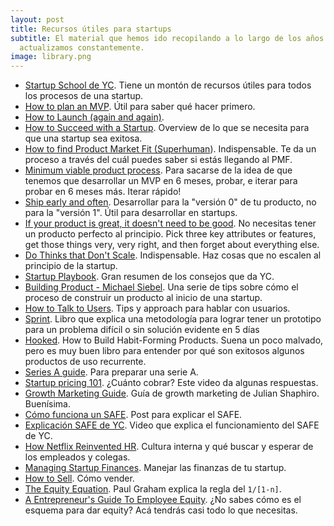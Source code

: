 ```yaml
---
layout: post
title: Recursos útiles para startups
subtitle: El material que hemos ido recopilando a lo largo de los años. Lo
  actualizamos constantemente.
image: library.png
---
```

* [Startup School de YC](https://www.startupschool.org/latest). Tiene un montón de recursos útiles para todos los procesos de una startup.
* [How to plan an MVP](https://www.youtube.com/watch?v=1hHMwLxN6EM&t=1228s). Útil para saber qué hacer primero.
* [How to Launch (again and again)](https://www.youtube.com/watch?v=3xU050kMbHM).
* [How to Succeed with a Startup](https://www.youtube.com/watch?v=0lJKucu6HJc). Overview de lo que se necesita para que una startup sea exitosa.
* [How to find Product Market Fit (Superhuman](https://bit.ly/2YHZWt6)). Indispensable. Te da un proceso a través del cuál puedes saber si estás llegando al PMF.
* [Minimum viable product process](https://blog.ycombinator.com/minimum-viable-product-process/). Para sacarse de la idea de que tenemos que desarrollar un MVP en 6 meses, probar, e iterar para probar en 6 meses más. Iterar rápido!
* [Ship early and often](https://blog.ycombinator.com/tips-ship-early-and-often/). Desarrollar para la "versión 0" de tu producto, no para la "versión 1". Útil para desarrollar en startups.
* [If your product is great, it doesn't need to be good](https://bit.ly/2AJAL1e). No necesitas tener un producto perfecto al principio. Pick three key attributes or features, get those things very, very right, and then forget about everything else.
* [Do Thinks that Don't Scale](http://paulgraham.com/ds.html). Indispensable. Haz cosas que no escalen al principio de la startup.
* [Startup Playbook](https://playbook.samaltman.com/). Gran resumen de los consejos que da YC.
* [Building Product - Michael Siebel](https://www.youtube.com/watch?v=C27RVio2rOs&feature=youtu.be). Una serie de tips sobre cómo el proceso de construir un producto al inicio de una startup.
* [How to Talk to Users](https://www.youtube.com/watch?v=MT4Ig2uqjTc). Tips y approach para hablar con usuarios.
* [Sprint](https://www.amazon.com/Sprint-Solve-Problems-Test-Ideas/dp/1442397683). Libro que explica una metodología para lograr tener un prototipo para un problema difícil o sin solución evidente en 5 días
* [Hooked](https://amzn.to/3hHBFwa). How to Build Habit-Forming Products. Suena un poco malvado, pero es muy buen libro para entender por qué son exitosos algunos productos de uso recurrente.
* [Series A guide](https://www.ycombinator.com/resources/series-a-guide). Para preparar una serie A.
* [Startup pricing 101](https://youtu.be/jwXlo9gy_k4). ¿Cuánto cobrar? Este video da algunas respuestas.
* [Growth Marketing Guide](https://www.julian.com/guide/growth/intro). Guía de growth marketing de Julian Shaphiro. Buenísima.
* [Cómo funciona un SAFE](https://blog.platan.us/safe-qu%C3%A9-es-y-c%C3%B3mo-funciona-36d0dea7068f). Post para explicar el SAFE.
* [Explicación SAFE de YC](https://www.youtube.com/watch?v=Dk6JNTDec9I). Video que explica el funcionamiento del SAFE de YC.
* [How Netflix Reinvented HR](https://hbr.org/2014/01/how-netflix-reinvented-hr). Cultura interna y qué buscar y esperar de los empleados y colegas.
* [Managing Startup Finances](https://www.youtube.com/watch?v=LBC16jhiwak&feature=emb_title). Manejar las finanzas de tu startup.
* [How to Sell](https://www.youtube.com/watch?v=xZi4kTJG-LE). Cómo vender.
* [The Equity Equation](http://paulgraham.com/equity.html). Paul Graham explica la regla del `1/[1-n]`.
* [A Entrepreneur's Guide To Employee Equity](https://bit.ly/2N9Gq3e). ¿No sabes cómo es el esquema para dar equity? Acá tendrás casi todo lo que necesitas.